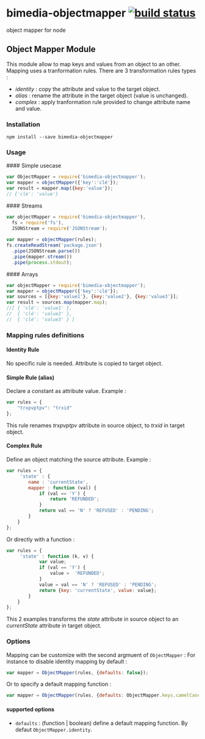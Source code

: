 bimedia-objectmapper [![build status](https://secure.travis-ci.org/bimedia-fr/node-object-mapper.png)](http://travis-ci.org/bimedia-fr/node-object-mapper)
==================

object mapper for node


Object Mapper Module
-----------------

This module allow to map keys and values from an object to an other. Mapping uses a tranformation rules. 
There are 3 transformation rules types : 
* *identity* : copy the attribute and value to the target object.
* *alias* : rename the attribute in the target object (value is unchanged).
* *complex* : apply tranformation rule provided to change attribute name and value.

### Installation

`npm install --save bimedia-objectmapper`


### Usage

#### Simple usecase
```javascript
var ObjectMapper = require('bimedia-objectmapper');
var mapper = objectMapper({'key':'clé'});
var result = mapper.map({key:'value'});
// {'clé': 'value'}
```

#### Streams
```javascript
var objectMapper = require('bimedia-objectmapper'), 
  fs = require('fs'), 
  JSONStream = require('JSONStream');
  
var mapper = objectMapper(rules);
fs.createReadStream('package.json')
  .pipe(JSONStream.parse())
  .pipe(mapper.stream())
  .pipe(process.stdout);
```

#### Arrays
```javascript
var objectMapper = require('bimedia-objectmapper');
var mapper = objectMapper({'key':'clé'});
var sources = [{key:'value1'}, {key:'value2'}, {key:'value3'}];
var result = sources.map(mapper.map);
//[ { 'clé': 'value1' },
//  { 'clé': 'value2' },
//  { 'clé': 'value3' } ]
```

### Mapping rules definitions

#### Identity Rule

No specific rule is needed. Attribute is copied to target object.

#### Simple Rule (alias) 

Declare a constant as attribute value. Example :
```javascript
var rules = {
    "trxpvptpv": "trxid"
};
```
This rule renames *trxpvptpv* attribute in source object, to *trxid*
in target object. 

#### Complex Rule

Define an object matching the source attribute. 
Example :
```javascript
var rules = {
     'state' : {
        name : 'currentState',
        mapper : function (val) {
            if (val == 'Y') {
                return 'REFUNDED';
            }
            return val == 'N' ? 'REFUSED' : 'PENDING';
        }
    }
};
```
Or directly with a function :
```javascript
var rules = {
     'state' : function (k, v) {
            var value;
            if (val == 'Y') {
                value =  'REFUNDED';
            }
            value = val == 'N' ? 'REFUSED' : 'PENDING';
            return {key: 'currentState', value: value};
        }
    }
};
```
This 2 examples transforms the *state* attribute in source object to an *currentState*
attribute in target object.

### Options
Mapping can be customize with the second argmuent of `ObjectMapper` :
For instance to disable identity mapping by default :

```js
var mapper = ObjectMapper(rules, {defaults: false});
```

Or to specify a default mapping function :
```js
var mapper = ObjectMapper(rules, {defaults: ObjectMapper.keys.camelCase});
```
#### supported options
* `defaults` : (function | boolean) define a default mapping function. By defaut `ObjectMapper.identity`. 